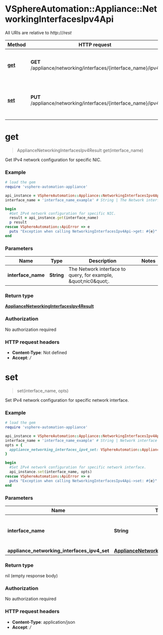 # VSphereAutomation::Appliance::NetworkingInterfacesIpv4Api

All URIs are relative to *http:///rest*

Method | HTTP request | Description
------------- | ------------- | -------------
[**get**](NetworkingInterfacesIpv4Api.md#get) | **GET** /appliance/networking/interfaces/{interface_name}/ipv4 | Get IPv4 network configuration for specific NIC.
[**set**](NetworkingInterfacesIpv4Api.md#set) | **PUT** /appliance/networking/interfaces/{interface_name}/ipv4 | Set IPv4 network configuration for specific network interface.


# **get**
> ApplianceNetworkingInterfacesIpv4Result get(interface_name)

Get IPv4 network configuration for specific NIC.

### Example
```ruby
# load the gem
require 'vsphere-automation-appliance'

api_instance = VSphereAutomation::Appliance::NetworkingInterfacesIpv4Api.new
interface_name = 'interface_name_example' # String | The Network interface to query, for example, \"nic0\".

begin
  #Get IPv4 network configuration for specific NIC.
  result = api_instance.get(interface_name)
  p result
rescue VSphereAutomation::ApiError => e
  puts "Exception when calling NetworkingInterfacesIpv4Api->get: #{e}"
end
```

### Parameters

Name | Type | Description  | Notes
------------- | ------------- | ------------- | -------------
 **interface_name** | **String**| The Network interface to query, for example, \&quot;nic0\&quot;. | 

### Return type

[**ApplianceNetworkingInterfacesIpv4Result**](ApplianceNetworkingInterfacesIpv4Result.md)

### Authorization

No authorization required

### HTTP request headers

 - **Content-Type**: Not defined
 - **Accept**: */*



# **set**
> set(interface_name, opts)

Set IPv4 network configuration for specific network interface.

### Example
```ruby
# load the gem
require 'vsphere-automation-appliance'

api_instance = VSphereAutomation::Appliance::NetworkingInterfacesIpv4Api.new
interface_name = 'interface_name_example' # String | Network interface to update, for example, \"nic0\".
opts = {
  appliance_networking_interfaces_ipv4_set: VSphereAutomation::ApplianceNetworkingInterfacesIpv4Set.new # ApplianceNetworkingInterfacesIpv4Set | 
}

begin
  #Set IPv4 network configuration for specific network interface.
  api_instance.set(interface_name, opts)
rescue VSphereAutomation::ApiError => e
  puts "Exception when calling NetworkingInterfacesIpv4Api->set: #{e}"
end
```

### Parameters

Name | Type | Description  | Notes
------------- | ------------- | ------------- | -------------
 **interface_name** | **String**| Network interface to update, for example, \&quot;nic0\&quot;. | 
 **appliance_networking_interfaces_ipv4_set** | [**ApplianceNetworkingInterfacesIpv4Set**](ApplianceNetworkingInterfacesIpv4Set.md)|  | [optional] 

### Return type

nil (empty response body)

### Authorization

No authorization required

### HTTP request headers

 - **Content-Type**: application/json
 - **Accept**: */*



